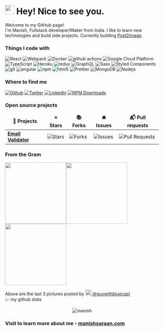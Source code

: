 <h1><img src="https://emojis.slackmojis.com/emojis/images/1531849430/4246/blob-sunglasses.gif?1531849430" width="30"/> Hey! Nice to see you.</h1>


<p>Welcome to my GitHub page! </br> I'm Manish, Fullstack developer/Maker from India. I like to learn new technologies and build side projects. Currently building <a href="https://post2image.xyz">Post2Image</a></b>. </p>
<h3>Things I code with</h3>
<p>
  <img alt="React" src="https://img.shields.io/badge/-React-45b8d8?style=flat-square&logo=react&logoColor=white" />
  <img alt="Webpack" src="https://img.shields.io/badge/-Webpack-8DD6F9?style=flat-square&logo=webpack&logoColor=white" /> 
  <img alt="Docker" src="https://img.shields.io/badge/-Docker-46a2f1?style=flat-square&logo=docker&logoColor=white" />
  <img alt="github actions" src="https://img.shields.io/badge/-Github_Actions-2088FF?style=flat-square&logo=github-actions&logoColor=white" />
  <img alt="Google Cloud Platform" src="https://img.shields.io/badge/-Google_Cloud_Platform-1a73e8?style=flat-square&logo=google-cloud&logoColor=white" />
  <img alt="TypeScript" src="https://img.shields.io/badge/-TypeScript-007ACC?style=flat-square&logo=typescript&logoColor=white" />
  <img alt="Heroku" src="https://img.shields.io/badge/-Heroku-430098?style=flat-square&logo=heroku&logoColor=white" />
  <img alt="redux" src="https://img.shields.io/badge/-Redux-764ABC?style=flat-square&logo=redux&logoColor=white" />
  <img alt="GraphQL" src="https://img.shields.io/badge/-GraphQL-E10098?style=flat-square&logo=graphql&logoColor=white" />
  <img alt="Sass" src="https://img.shields.io/badge/-Sass-CC6699?style=flat-square&logo=sass&logoColor=white" />
  <img alt="Styled Components" src="https://img.shields.io/badge/-Styled_Components-db7092?style=flat-square&logo=styled-components&logoColor=white" />
  <img alt="git" src="https://img.shields.io/badge/-Git-F05032?style=flat-square&logo=git&logoColor=white" />
  <img alt="angular" src="https://img.shields.io/badge/-Angular-DD0031?style=flat-square&logo=angular&logoColor=white" />
  <img alt="npm" src="https://img.shields.io/badge/-NPM-CB3837?style=flat-square&logo=npm&logoColor=white" />
  <img alt="html5" src="https://img.shields.io/badge/-HTML5-E34F26?style=flat-square&logo=html5&logoColor=white" />
  <img alt="Prettier" src="https://img.shields.io/badge/-Prettier-F7B93E?style=flat-square&logo=prettier&logoColor=white" />
  <img alt="MongoDB" src="https://img.shields.io/badge/-MongoDB-13aa52?style=flat-square&logo=mongodb&logoColor=white" />
  <img alt="Nodejs" src="https://img.shields.io/badge/-Nodejs-43853d?style=flat-square&logo=Node.js&logoColor=white" />
</p>
<h3>Where to find me</h3>
<p><a href="https://github.com/manishsaraan" target="_blank"><img alt="Github" src="https://img.shields.io/badge/GitHub-%2312100E.svg?&style=for-the-badge&logo=Github&logoColor=white" /></a> <a href="https://twitter.com/manish_saraan" target="_blank"><img alt="Twitter" src="https://img.shields.io/badge/twitter-%231DA1F2.svg?&style=for-the-badge&logo=twitter&logoColor=white" /></a> <a href="https://www.linkedin.com/in/manishsaraan" target="_blank"><img alt="LinkedIn" src="https://img.shields.io/badge/linkedin-%230077B5.svg?&style=for-the-badge&logo=linkedin&logoColor=white" /></a> <a href="https://shields.io/badge/NPM-413123123%20downloads-orange?logo=npm&style=for-the-badge" target="_blank"><img alt="NPM Downloads" src="https://shields.io/badge/NPM-413123123%20downloads-orange?logo=npm&style=for-the-badge" /></a>
</p>

<h3>Open source projects</h3>
<table>
  <thead align="center">
    <tr border: none;>
      <td><b>🎁 Projects</b></td>
      <td><b>⭐ Stars</b></td>
      <td><b>📚 Forks</b></td>
      <td><b>🛎 Issues</b></td>
      <td><b>📬 Pull requests</b></td>
    </tr>
  </thead>
  <tbody>
    <tr>
      <td><a href="https://github.com/manishsaraan/email-validator"><b>Email Validator</b></a></td>
      <td><img alt="Stars" src="https://img.shields.io/github/stars/manishsaraan/email-validator?style=flat-square&labelColor=343b41"/></td>
      <td><img alt="Forks" src="https://img.shields.io/github/forks/manishsaraan/email-validator?style=flat-square&labelColor=343b41"/></td>
      <td><img alt="Issues" src="https://img.shields.io/github/issues/manishsaraan/email-validator?style=flat-square&labelColor=343b41"/></td>
      <td><img alt="Pull Requests" src="https://img.shields.io/github/issues-pr/manishsaraan/email-validator?style=flat-square&labelColor=343b41"/></td>
    </tr>
  </tbody>
</table>

<h3>From the Gram</h3>
<p><img width="200" src="https://res.cloudinary.com/stickflame/image/upload/w_768/v1653117625/66222-B26-7041-4-EB0-A1-AA-2873-F6144620_l5qvgu.jpg" /><img width="200" src="https://res.cloudinary.com/stickflame/image/upload/w_768/v1653054919/B64-DB3-AF-F7-A4-424-F-80-E2-6-AF4-C4253844_mlzij5.jpg" /><img width="200" src="https://res.cloudinary.com/stickflame/image/upload/w_768/v1653132163/47-AE6167-9936-499-E-87-EE-4-F7-EBDD30-CAB_pw805v.jpg" /> </p>
<p>Above are the last 3 pictures posted by <a href="https://www.instagram.com/guywithbluecap/" target="_blank"><img src="https://upload.wikimedia.org/wikipedia/commons/thumb/e/e7/Instagram_logo_2016.svg/1024px-Instagram_logo_2016.svg.png" width="20"/> @guywithbluecap!</a><br/>
📈 my github stats

<p align="center"> <img src="https://github-readme-stats.vercel.app/api?username=manishsaraan&show_icons=true&theme=gotham" alt="manish" />

<br/>


### Visit to learn more about me - [manishsaraan.com](https://manishsaraan.com)
	
	
